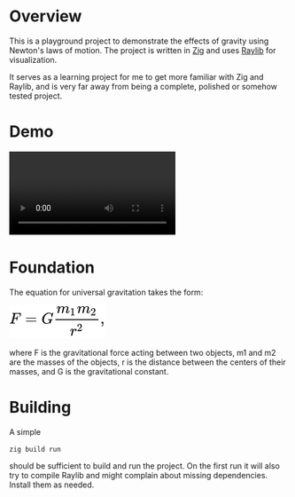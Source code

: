 # Overview

This is a playground project to demonstrate the effects of gravity using
Newton's laws of motion. The project is written in [Zig](https://ziglang.org/)
and uses [Raylib](https://raylib.com) for visualization.

It serves as a learning project for me to get more familiar with Zig and Raylib,
and is very far away from being a complete, polished or somehow tested project.

# Demo

![Demo](https://github.com/mlesniak/three-body-zig/blob/main/demo.mkv)

# Foundation

The equation for universal gravitation takes the form:

![Gravitational force equation](https://github.com/mlesniak/three-body-zig/blob/main/formula.svg)

where F is the gravitational force acting between two objects, m1 and m2 are the masses of the objects, 
r is the distance between the centers of their masses, and G is the gravitational constant.

# Building

A simple

```
zig build run
```

should be sufficient to build and run the project. On the first run it will
also try to compile Raylib and might complain about missing dependencies. 
Install them as needed.